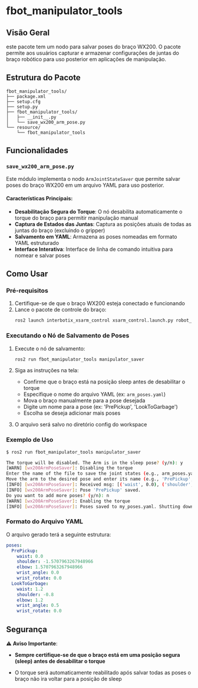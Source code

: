 # fbot_manipulator_tools

## Visão Geral

este pacote tem um nodo para salvar poses do braço WX200. O pacote permite aos usuários capturar e armazenar configurações de juntas do braço robótico para uso posterior em aplicações de manipulação.

## Estrutura do Pacote

```
fbot_manipulator_tools/
├── package.xml
├── setup.cfg
├── setup.py
├── fbot_manipulator_tools/
│   ├── __init__.py
│   └── save_wx200_arm_pose.py
└── resource/
    └── fbot_manipulator_tools
```

## Funcionalidades

### `save_wx200_arm_pose.py`

Este módulo implementa o nodo `ArmJointStateSaver` que permite salvar poses do braço WX200 em um arquivo YAML para uso posterior.

#### Características Principais:

- **Desabilitação Segura do Torque**: O nó desabilita automaticamente o torque do braço para permitir manipulação manual
- **Captura de Estados das Juntas**: Captura as posições atuais de todas as juntas do braço (excluindo o gripper)
- **Salvamento em YAML**: Armazena as poses nomeadas em formato YAML estruturado
- **Interface Interativa**: Interface de linha de comando intuitiva para nomear e salvar poses

## Como Usar

### Pré-requisitos

1. Certifique-se de que o braço WX200 esteja conectado e funcionando
2. Lance o pacote de controle do braço:
   ```bash
   ros2 launch interbotix_xsarm_control xsarm_control.launch.py robot_model:=wx200
   ```

### Executando o Nó de Salvamento de Poses

1. Execute o nó de salvamento:
   ```bash
   ros2 run fbot_manipulator_tools manipulator_saver
   ```

2. Siga as instruções na tela:
   - Confirme que o braço está na posição sleep antes de desabilitar o torque
   - Especifique o nome do arquivo YAML (ex: `arm_poses.yaml`)
   - Mova o braço manualmente para a pose desejada
   - Digite um nome para a pose (ex: 'PrePickup', 'LookToGarbage')
   - Escolha se deseja adicionar mais poses

3. O arquivo será salvo no diretório config do workspace

### Exemplo de Uso

```bash
$ ros2 run fbot_manipulator_tools manipulator_saver

The torque will be disabled. The Arm is in the sleep pose? (y/n): y
[WARN] [wx200ArmPoseSaver]: Disabling the torque
Enter the name of the file to save the joint states (e.g., arm_poses.yaml): my_poses.yaml
Move the arm to the desired pose and enter its name (e.g., 'PrePickup', 'LookToGarbage'): PrePickup
[INFO] [wx200ArmPoseSaver]: Received msg: [('waist', 0.0), ('shoulder', -1.57), ('elbow', 1.57), ('wrist_angle', 0.0), ('wrist_rotate', 0.0)]
[INFO] [wx200ArmPoseSaver]: Pose 'PrePickup' saved.
Do you want to add more poses? (y/n): n
[WARN] [wx200ArmPoseSaver]: Enabling the torque
[INFO] [wx200ArmPoseSaver]: Poses saved to my_poses.yaml. Shutting down node.
```

### Formato do Arquivo YAML

O arquivo gerado terá a seguinte estrutura:

```yaml
poses:
  PrePickup:
    waist: 0.0
    shoulder: -1.5707963267948966
    elbow: 1.5707963267948966
    wrist_angle: 0.0
    wrist_rotate: 0.0
  LookToGarbage:
    waist: 1.2
    shoulder: -0.8
    elbow: 1.2
    wrist_angle: 0.5
    wrist_rotate: 0.0
```

## Segurança

⚠️ **Aviso Importante**: 
- **Sempre certifique-se de que o braço está em uma posição segura (sleep) antes de desabilitar o torque**

- O torque será automaticamente reabilitado após salvar todas as poses o braço não ira voltar para a posição de sleep
